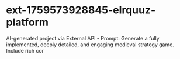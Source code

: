 # ext-1759573928845-elrquuz-platform
AI-generated project via External API - Prompt: Generate a fully implemented, deeply detailed, and engaging medieval strategy game. Include rich cor
